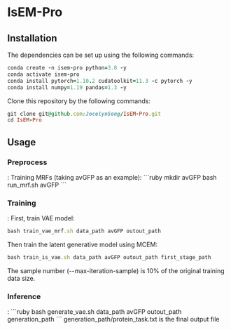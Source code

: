 <h1>IsEM-Pro</h1>


<h2>Installation</h2>
The dependencies can be set up using the following commands:

```ruby
conda create -n isem-pro python=3.8 -y 
conda activate isem-pro 
conda install pytorch=1.10.2 cudatoolkit=11.3 -c pytorch -y 
conda install numpy=1.19 pandas=1.3 -y 
```

Clone this repository by the following commands:
```ruby
git clone git@github.com:JocelynSong/IsEM-Pro.git
cd IsEM-Pro
```

<h2>Usage</h2>
<h3>Preprocess</h3>:
Training MRFs (taking avGFP as an example):
```ruby
mkdir avGFP
bash run_mrf.sh avGFP
```

<h3>Training</h3>:
First, train VAE model:

```ruby
bash train_vae_mrf.sh data_path avGFP outout_path
```

Then train the latent generative model using MCEM:

```ruby
bash train_is_vae.sh data_path avGFP outout_path first_stage_path
```
The sample number (--max-iteration-sample) is 10% of the original training data size.


<h3>Inference</h3>:
```ruby
bash generate_vae.sh data_path avGFP outout_path generation_path
```
generation_path/protein_task.txt is the final output file